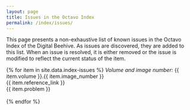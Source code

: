 ```yaml
---
layout: page
title: Issues in the Octavo Index
permalink: /index/issues/
---
```

This page presents a non-exhaustive list of known issues in the Octavo Index of the Digital Beehive. As issues are discovered, they are added to this list. When an issue is resolved, it is either removed or the issue is modified to reflect the current status of the item.  

{% for item in site.data.index-issues %}
_Volume and image number:_ {{ item.volume }}.{{ item.image_number }} <br>
{{ item.reference_link }} <br>
{{ item.problem }} <br>
<br>
{% endfor %}
